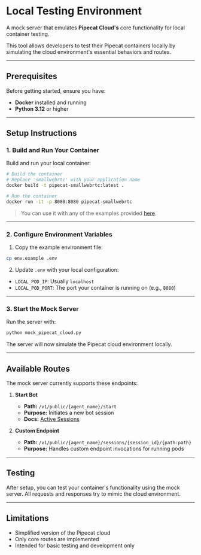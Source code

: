 # Local Testing Environment

A mock server that emulates **Pipecat Cloud's** core functionality for local container testing. 

This tool allows developers to test their Pipecat containers locally by simulating the cloud environment's essential behaviors and routes.

---

## Prerequisites

Before getting started, ensure you have:

* **Docker** installed and running
* **Python 3.12** or higher

---

## Setup Instructions

### 1. Build and Run Your Container

Build and run your local container:

```bash
# Build the container
# Replace 'smallwebrtc' with your application name
docker build -t pipecat-smallwebrtc:latest .

# Run the container
docker run -it -p 8080:8080 pipecat-smallwebrtc
```

> You can use it with any of the examples provided [here](../pipecat-starters).
---

### 2. Configure Environment Variables

1. Copy the example environment file:

```bash
cp env.example .env
```

2. Update `.env` with your local configuration:

* `LOCAL_POD_IP`: Usually `localhost`
* `LOCAL_POD_PORT`: The port your container is running on (e.g., `8080`)

---

### 3. Start the Mock Server

Run the server with:

```bash
python mock_pipecat_cloud.py
```

The server will now simulate the Pipecat cloud environment locally.

---

## Available Routes

The mock server currently supports these endpoints:

1. **Start Bot**

   * **Path:** `/v1/public/{agent_name}/start`
   * **Purpose:** Initiates a new bot session
   * **Docs:** [Active Sessions](https://docs.pipecat.ai/deployment/pipecat-cloud/fundamentals/active-sessions)

2. **Custom Endpoint**

   * **Path:** `/v1/public/{agent_name}/sessions/{session_id}/{path:path}`
   * **Purpose:** Handles custom endpoint invocations for running pods

---

## Testing

After setup, you can test your container's functionality using the mock server. 
All requests and responses try to mimic the cloud environment.

---

## Limitations

* Simplified version of the Pipecat cloud
* Only core routes are implemented
* Intended for basic testing and development only
